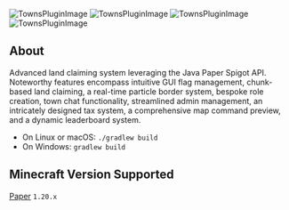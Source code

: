 ![TownsPluginImage](https://i.imgur.com/tvkWjMN.png)
![TownsPluginImage](https://i.imgur.com/8UEJGTC.png)
![TownsPluginImage](https://i.imgur.com/B7AlCKI.png)
![TownsPluginImage](https://i.imgur.com/qgINnun.png)

## About

Advanced land claiming system leveraging the Java Paper Spigot API. Noteworthy features encompass intuitive GUI flag management, chunk-based land claiming, a real-time particle border system, bespoke role creation, town chat functionality, streamlined admin management, an intricately designed tax system, a comprehensive map command preview, and a dynamic leaderboard system.

* On Linux or macOS: `./gradlew build`
* On Windows: `gradlew build`

## Minecraft Version Supported

[Paper](https://papermc.io/software/paper) `1.20.x`
